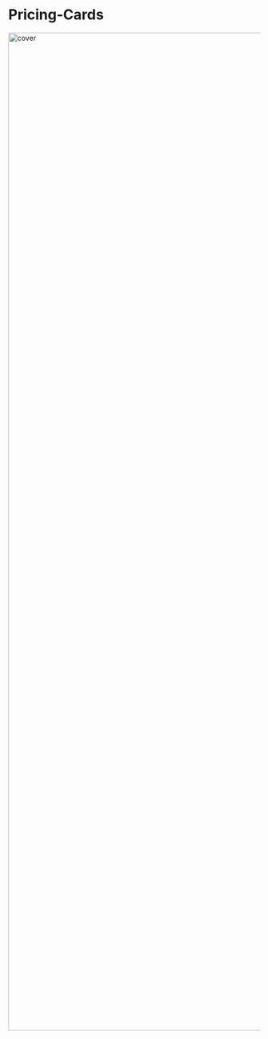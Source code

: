 # Pricing-Cards
<img width="1993" alt="cover" src="https://user-images.githubusercontent.com/10698943/232325976-6f264ff1-75bb-4c40-915d-4abe752ecfb0.png">
